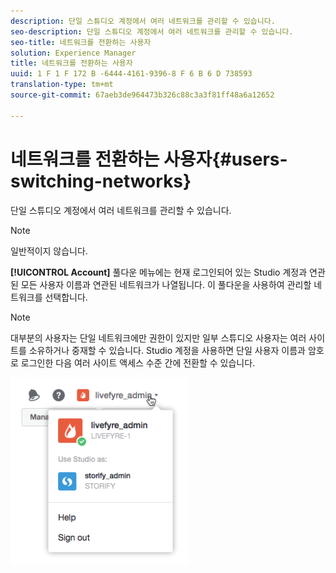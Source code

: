 ```yaml
---
description: 단일 스튜디오 계정에서 여러 네트워크를 관리할 수 있습니다.
seo-description: 단일 스튜디오 계정에서 여러 네트워크를 관리할 수 있습니다.
seo-title: 네트워크를 전환하는 사용자
solution: Experience Manager
title: 네트워크를 전환하는 사용자
uuid: 1 F 1 F 172 B -6444-4161-9396-8 F 6 B 6 D 738593
translation-type: tm+mt
source-git-commit: 67aeb3de964473b326c88c3a3f81ff48a6a12652

---
```



# 네트워크를 전환하는 사용자{#users-switching-networks}

단일 스튜디오 계정에서 여러 네트워크를 관리할 수 있습니다.

>[!NOTE]
>
>일반적이지 않습니다.

**[!UICONTROL Account]** 풀다운 메뉴에는 현재 로그인되어 있는 Studio 계정과 연관된 모든 사용자 이름과 연관된 네트워크가 나열됩니다. 이 풀다운을 사용하여 관리할 네트워크를 선택합니다.

>[!NOTE]
>
>대부분의 사용자는 단일 네트워크에만 권한이 있지만 일부 스튜디오 사용자는 여러 사이트를 소유하거나 중재할 수 있습니다. Studio 계정을 사용하면 단일 사용자 이름과 암호로 로그인한 다음 여러 사이트 액세스 수준 간에 전환할 수 있습니다.

![](assets/UsersChangeAccount-285x300.png)

